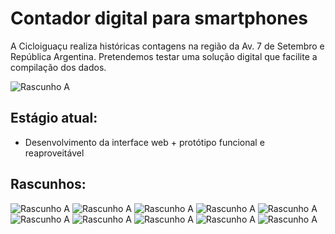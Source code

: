 # Contador digital para smartphones

A Cicloiguaçu realiza históricas contagens na região da Av. 7 de Setembro e República Argentina.
Pretendemos testar uma solução digital que facilite a compilação dos dados.

![Rascunho A](docs/20.png)


## Estágio atual:
- Desenvolvimento da interface web + protótipo funcional e reaproveitável

## Rascunhos:
![Rascunho A](docs/30.png)
![Rascunho A](docs/31.png)
![Rascunho A](docs/23.png)
![Rascunho A](docs/22.png)
![Rascunho A](docs/15.png)
![Rascunho A](docs/01.png)
![Rascunho A](docs/02.png)
![Rascunho A](docs/03.png)
![Rascunho A](docs/04.png)
![Rascunho A](docs/22.png)
